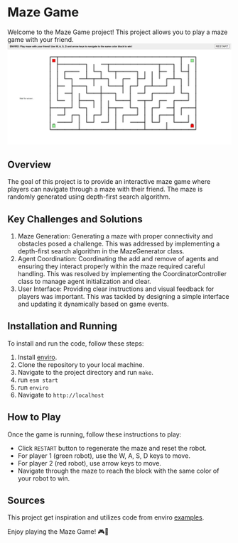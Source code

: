 # Maze Game
Welcome to the Maze Game project! This project allows you to play a maze game with your friend.
![demo](./screenshot.png)

## Overview
The goal of this project is to provide an interactive maze game where players can navigate through a maze with their friend. The maze is randomly generated using depth-first search algorithm.

## Key Challenges and Solutions
1. Maze Generation: Generating a maze with proper connectivity and obstacles posed a challenge. This was addressed by implementing a depth-first search algorithm in the MazeGenerator class.
2. Agent Coordination: Coordinating the add and remove of agents and ensuring they interact properly within the maze required careful handling. This was resolved by implementing the CoordinatorController class to manage agent initialization and clear.
3. User Interface: Providing clear instructions and visual feedback for players was important. This was tackled by designing a simple interface and updating it dynamically based on game events.
## Installation and Running
To install and run the code, follow these steps:  
1. Install [enviro](https://github.com/klavinslab/enviro).
2. Clone the repository to your local machine.
3. Navigate to the project directory and run `make`.
4. run `esm start`  
5. run `enviro`
6. Navigate to `http://localhost`
## How to Play
Once the game is running, follow these instructions to play:
* Click `RESTART` button to regenerate the maze and reset the robot.
* For player 1 (green robot), use the W, A, S, D keys to move.
* For player 2 (red robot), use arrow keys to move.
* Navigate through the maze to reach the block with the same color of your robot to win.
## Sources
This project get inspiration and utilizes code from enviro [examples](https://github.com/klavinslab/enviro/tree/master/examples).

Enjoy playing the Maze Game! 🎮🌟
